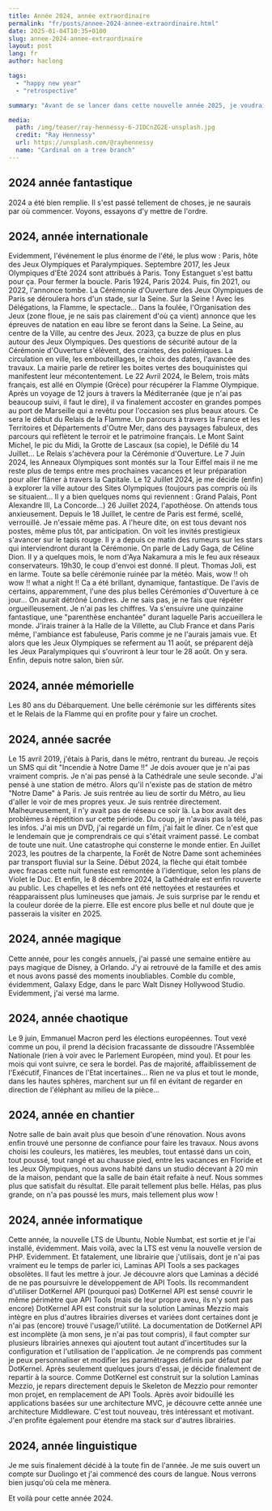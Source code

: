 ```yaml
---
title: Année 2024, année extraordinaire
permalink: "fr/posts/annee-2024-annee-extraordinaire.html"
date: 2025-01-04T10:35+0100
slug: annee-2024-annee-extraordinaire
layout: post
lang: fr
author: haclong

tags:
  - "happy new year"
  - "retrospective"

summary: "Avant de se lancer dans cette nouvelle année 2025, je voudrais m'arrêter sur l'année qui vient de se clore. L'année 2024 a été particulièrement intense, autant sur un plan personnel que sur un plan externe."

media:
  path: /img/teaser/ray-hennessy-6-JIDCnZG2E-unsplash.jpg
  credit: "Ray Hennessy"
  url: https://unsplash.com/@rayhennessy
  name: "Cardinal on a tree branch"
---
```

## 2024 année fantastique

2024 a été bien remplie. Il s'est passé tellement de choses, je ne saurais par où commencer.
Voyons, essayons d'y mettre de l'ordre.

## 2024, année internationale
Evidemment, l'événement le plus énorme de l'été, le plus wow : Paris, hôte des Jeux Olympiques et Paralympiques.
Septembre 2017, les Jeux Olympiques d'Eté 2024 sont attribués à Paris. Tony Estanguet s'est battu pour ça. Pour fermer la boucle. Paris 1924, Paris 2024.
Puis, fin 2021, ou 2022, l'annonce tombe. La Cérémonie d'Ouverture des Jeux Olympiques de Paris se déroulera hors d'un stade, sur la Seine. Sur la Seine ! Avec les Délégations, la Flamme, le spectacle... 
Dans la foulée, l'Organisation des Jeux (zone floue, je ne sais pas clairement d'où ça vient) annonce que les épreuves de natation en eau libre se feront dans la Seine.
La Seine, au centre de la Ville, au centre des Jeux.
2023, ça buzze de plus en plus autour des Jeux Olympiques. Des questions de sécurité autour de la Cérémonie d'Ouverture s'élèvent, des craintes, des polémiques. La circulation en ville, les embouteillages, le choix des dates, l'avancée des travaux. La mairie parle de retirer les boites vertes des bouquinistes qui manifestent leur mécontentement. 
Le 22 Avril 2024, le Belem, trois mâts français, est allé en Olympie (Grèce) pour récupérer la Flamme Olympique. Après un voyage de 12 jours à travers la Méditerranée (que je n'ai pas beaucoup suivi, il faut le dire), il va finalement accoster en grandes pompes au port de Marseille qui a revêtu pour l'occasion ses plus beaux atours.
Ce sera le début du Relais de la Flamme. Un parcours à travers la France et les Territoires et Départements d'Outre Mer, dans des paysages fabuleux, des parcours qui reflètent le terroir et le patrimoine français. Le Mont Saint Michel, le pic du Midi, la Grotte de Lascaux (sa copie), le Défilé du 14 Juillet... Le Relais s'achèvera pour la Cérémonie d'Ouverture. 
Le 7 Juin 2024, les Anneaux Olympiques sont montés sur la Tour Eiffel mais il ne me reste plus de temps entre mes prochaines vacances et leur préparation pour aller flâner à travers la Capitale.
Le 12 Juillet 2024, je me décide (enfin) à explorer la ville autour des Sites Olympiques (toujours pas compris où ils se situaient... Il y a bien quelques noms qui reviennent : Grand Palais, Pont Alexandre III, La Concorde...)
26 Juillet 2024, l'apothéose. On attends tous anxieusement. Depuis le 18 Juillet, le centre de Paris est fermé, scellé, verrouillé. Je n'essaie même pas. 
A l'heure dite, on est tous devant nos postes, même plus tôt, par anticipation. On voit les invités prestigieux s'avancer sur le tapis rouge. Il y a depuis ce matin des rumeurs sur les stars qui interviendront durant la Cérémonie. On parle de Lady Gaga, de Céline Dion. Il y a quelques mois, le nom d'Aya Nakamura a mis le feu aux réseaux conservateurs.
19h30, le coup d'envoi est donné. Il pleut. Thomas Joli, est en larme. Toute sa belle cérémonie ruinée par la météo. Mais, wow !! oh wow !! what a night !! Ca a été brillant, dynamique, fantastique. De l'avis de certains, apparemment, l'une des plus belles Cérémonies d'Ouverture à ce jour... On aurait détrôné Londres. Je ne sais pas, je ne fais que répéter orgueilleusement. Je n'ai pas les chiffres.
Va s'ensuivre une quinzaine fantastique, une "parenthèse enchantée" durant laquelle Paris accueillera le monde. J'irais trainer à la Halle de la Villette, au Club France et dans Paris même, l'ambiance est fabuleuse, Paris comme je ne l'aurais jamais vue.
Et alors que les Jeux Olympiques se referment au 11 août, se préparent déjà les Jeux Paralympiques qui s'ouvriront à leur tour le 28 août. On y sera. Enfin, depuis notre salon, bien sûr.

## 2024, année mémorielle
Les 80 ans du Débarquement. Une belle cérémonie sur les différents sites et le Relais de la Flamme qui en profite pour y faire un crochet.

## 2024, année sacrée
Le 15 avril 2019, j'étais à Paris, dans le métro, rentrant du bureau. Je reçois un SMS qui dit "Incendie à Notre Dame !!" Je dois avouer que je n'ai pas vraiment compris. Je n'ai pas pensé à la Cathédrale une seule seconde. J'ai pensé à une station de métro. Alors qu'il n'existe pas de station de métro "Notre Dame" à Paris. Je suis rentrée au lieu de sortir du Métro, au lieu d'aller le voir de mes propres yeux. Je suis rentrée directement. Malheureusement, il n'y avait pas de réseau ce soir là. La box avait des problèmes à répétition sur cette période. Du coup, je n'avais pas la télé, pas les infos. J'ai mis un DVD, j'ai regardé un film, j'ai fait le dîner.
Ce n'est que le lendemain que je comprendrais ce qui s'était vraiment passé. Le combat de toute une nuit. Une catastrophe qui consterne le monde entier.
En Juillet 2023, les poutres de la charpente, la Forêt de Notre Dame sont acheminées par transport fluvial sur la Seine. Début 2024, la flèche qui était tombée avec fracas cette nuit funeste est remontée à l'identique, selon les plans de Violet le Duc. 
Et enfin, le 8 décembre 2024, la Cathédrale est enfin rouverte au public. Les chapelles et les nefs ont été nettoyées et restaurées et réapparaissent plus lumineuses que jamais. Je suis surprise par le rendu et la couleur dorée de la pierre. Elle est encore plus belle et nul doute que je passerais la visiter en 2025.

## 2024, année magique
Cette année, pour les congés annuels, j'ai passé une semaine entière au pays magique de Disney, à Orlando. J'y ai retrouvé de la famille et des amis et nous avons passé des moments inoubliables.
Comble du comble, évidemment, Galaxy Edge, dans le parc Walt Disney Hollywood Studio. 
Evidemment, j'ai versé ma larme.

## 2024, année chaotique
Le 9 juin, Emmanuel Macron perd les élections européennes. Tout vexé comme un pou, il prend la décision fracassante de dissoudre l'Assemblée Nationale (rien à voir avec le Parlement Européen, mind you). Et pour les mois qui vont suivre, ce sera le bordel. Pas de majorité, affaiblissement de l'Exécutif, Finances de l'Etat incertaines... Rien ne va plus et tout le monde, dans les hautes sphères, marchent sur un fil en évitant de regarder en direction de l'éléphant au milieu de la pièce...

## 2024, année en chantier
Notre salle de bain avait plus que besoin d'une rénovation. Nous avons enfin trouvé une personne de confiance pour faire les travaux. Nous avons choisi les couleurs, les matières, les meubles, tout entassé dans un coin, tout poussé, tout rangé et au chausse pied, entre les vacances en Floride et les Jeux Olympiques, nous avons habité dans un studio décevant à 20 min de la maison, pendant que la salle de bain était refaite à neuf.
Nous sommes plus que satisfait du résultat. Elle parait tellement plus belle. Hélas, pas plus grande, on n'a pas poussé les murs, mais tellement plus wow !

## 2024, année informatique
Cette année, la nouvelle LTS de Ubuntu, Noble Numbat, est sortie et je l'ai installé, évidemment. Mais voilà, avec la LTS est venu la nouvelle version de PHP. Evidemment. Et fatalement, une librairie que j'utilisais, dont je n'ai pas vraiment eu le temps de parler ici, Laminas API Tools a ses packages obsolètes. Il faut les mettre à jour. 
Je découvre alors que Laminas a décidé de ne pas poursuivre le développement de API Tools. Ils recommandent d'utiliser DotKernel API (pourquoi pas)
DotKernel API est sensé couvrir le même périmètre que API Tools (mais de leur propre aveu, ils n'y sont pas encore)
DotKernel API est construit sur la solution Laminas Mezzio mais intègre en plus d'autres librairies diverses et variées dont certaines dont je n'ai pas (encore) trouvé l'usage/l'utilité.
La documentation de DotKernel API est incomplète (à mon sens, je n'ai pas tout compris), il faut compter sur plusieurs librairies annexes qui ajoutent tout autant d'incertitudes sur la configuration et l'utilisation de l'application. Je ne comprends pas comment je peux personnaliser et modifier les paramétrages définis par défaut par DotKernel.
Après seulement quelques jours d'essai, je décide finalement de repartir à la source. Comme DotKernel est construit sur la solution Laminas Mezzio, je repars directement depuis le Skeleton de Mezzio pour remonter mon projet, en remplacement de API Tools.
Après avoir bidouillé les applications basées  sur une architecture MVC, je découvre cette année une architecture Middleware. C'est tout nouveau, très intéressant et motivant.
J'en profite également pour étendre ma stack sur d'autres librairies.

## 2024, année linguistique
Je me suis finalement décidé à la toute fin de l'année. Je me suis ouvert un compte sur Duolingo et j'ai commencé des cours de langue. Nous verrons bien jusqu'où cela me mènera.

Et voilà pour cette année 2024. 

